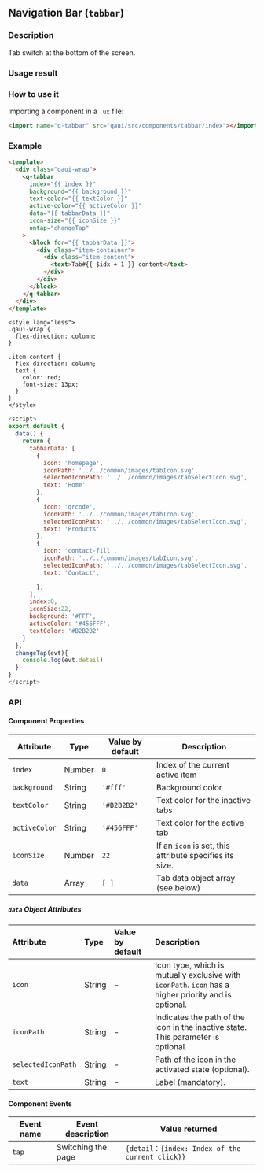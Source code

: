 ## Navigation Bar (`tabbar`)

### Description

Tab switch at the bottom of the screen.

### Usage result

<preview url="https://quick-app-ui.glitch.me/preview/pages/tabbar"/>

### How to use it

Importing a component in a `.ux` file:

```html
<import name="q-tabbar" src="qaui/src/components/tabbar/index"></import>
```

### Example

```html
<template>
  <div class="qaui-wrap">
    <q-tabbar
      index="{{ index }}"
      background="{{ background }}"
      text-color="{{ textColor }}"
      active-color="{{ activeColor }}"
      data="{{ tabbarData }}"
      icon-size="{{ iconSize }}"
      ontap="changeTap"
    >
      <block for="{{ tabbarData }}">
        <div class="item-container">
          <div class="item-content">
            <text>Tab#{{ $idx + 1 }} content</text>
          </div>
        </div>
      </block>
    </q-tabbar>
  </div>
</template>
```

```less
<style lang="less">
.qaui-wrap {
  flex-direction: column;
}

.item-content {
  flex-direction: column;
  text {
    color: red;
    font-size: 13px;
  }
}
</style>
```

```js
<script>
export default {
  data() {
    return {
      tabbarData: [
        {
          icon: 'homepage',
          iconPath: '../../common/images/tabIcon.svg',
          selectedIconPath: '../../common/images/tabSelectIcon.svg',
          text: 'Home'
        },
        {
          icon: 'qrcode',
          iconPath: '../../common/images/tabIcon.svg',
          selectedIconPath: '../../common/images/tabSelectIcon.svg',
          text: 'Products'
        },
        {
          icon: 'contact-fill',
          iconPath: '../../common/images/tabIcon.svg',
          selectedIconPath: '../../common/images/tabSelectIcon.svg',
          text: 'Contact',

        },
      ],
      index:0,
      iconSize:22,
      background: '#FFF',
      activeColor: '#456FFF',
      textColor: '#B2B2B2'
    }
  },
  changeTap(evt){
    console.log(evt.detail)
  }
}
</script>
```

### API

#### Component Properties

| Attribute     | Type   | Value by default | Description                                             |
| ------------- | ------ | ---------------- | ------------------------------------------------------- |
| `index`       | Number | `0`              | Index of the current active item                        |
| `background`  | String | `'#fff'`         | Background color                                        |
| `textColor`   | String | `'#B2B2B2'`      | Text color for the inactive tabs                        |
| `activeColor` | String | `'#456FFF'`      | Text color for the active tab                           |
| `iconSize`    | Number | `22`             | If an `icon` is set, this attribute specifies its size. |
| `data`        | Array  | `[ ]`            | Tab data object array (see below)                       |

##### `data` Object Attributes

| Attribute          | Type   | Value by default | Description                                                                                           |
| :----------------- | :----- | :--------------- | :---------------------------------------------------------------------------------------------------- |
| `icon`             | String | -                | Icon type, which is mutually exclusive with `iconPath`. `icon` has a higher priority and is optional. |
| `iconPath`         | String | -                | Indicates the path of the icon in the inactive state. This parameter is optional.                     |
| `selectedIconPath` | String | -                | Path of the icon in the activated state (optional).                                                   |
| `text`             | String | -                | Label (mandatory).                                                                                    |

#### Component Events

| Event name | Event description  | Value returned                                  |
| ---------- | ------------------ | ----------------------------------------------- |
| `tap`      | Switching the page | `{detail：{index: Index of the current click}}` |
